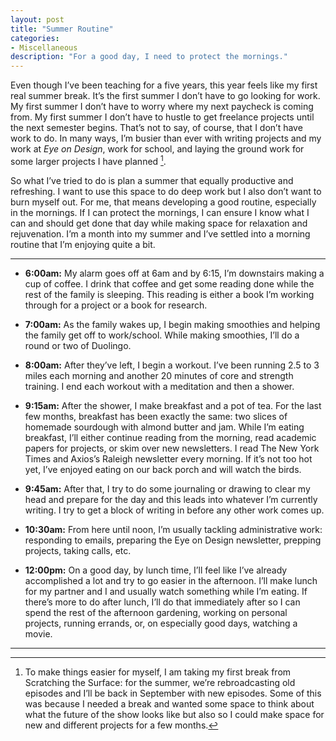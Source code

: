 ```yaml
---
layout: post
title: "Summer Routine"
categories:
- Miscellaneous
description: "For a good day, I need to protect the mornings."
---
```


Even though I’ve been teaching for a five years, this year feels like my first real summer break. It’s the first summer I don’t have to go looking for work. My first summer I don’t have to worry where my next paycheck is coming from. My first summer I don’t have to hustle to get freelance projects until the next semester begins. That’s not to say, of course, that I don’t have work to do. In many ways, I’m busier than ever with writing projects and my work at *Eye on Design*, work for school, and laying the ground work for some larger projects I have planned [^1].

So what I’ve tried to do is plan a summer that equally productive and refreshing. I want to use this space to do deep work but I also don’t want to burn myself out. For me, that means developing a good routine, especially in the mornings. If I can protect the mornings, I can ensure I know what I can and should get done that day while making space for relaxation and rejuvenation. I’m a month into my summer and I’ve settled into a morning routine that I’m enjoying quite a bit.

----

- **6:00am:** My alarm goes off at 6am and by 6:15, I’m downstairs making a cup of coffee. I drink that coffee and get some reading done while the rest of the family is sleeping. This reading is either a book I’m working through for a project or a book for research.

- **7:00am:** As the family wakes up, I begin making smoothies  and helping the family get off to work/school. While making smoothies, I’ll do a round or two of Duolingo.

- **8:00am:** After they’ve left, I begin a workout. I’ve been running 2.5 to 3 miles each morning and another 20 minutes of core and strength training. I end each workout with a meditation and then a shower.

- **9:15am:** After the shower, I make breakfast and a pot of tea. For the last few months, breakfast has been exactly the same: two slices of homemade sourdough with almond butter and jam. While I’m eating breakfast, I’ll either continue reading from the morning, read academic papers for projects, or skim over new newsletters. I read The New York Times and Axios’s Raleigh newsletter every morning. If it’s not too hot yet, I’ve enjoyed eating on our back porch and will watch the birds.

- **9:45am:** After that, I try to do some journaling or drawing to clear my head and prepare for the day and this leads into whatever I’m currently writing. I try to get a block of writing in before any other work comes up.

- **10:30am:** From here until noon, I’m usually tackling administrative work: responding to emails, preparing the Eye on Design newsletter, prepping projects, taking calls, etc.

- **12:00pm:** On a good day, by lunch time, I’ll feel like I’ve already accomplished a lot and try to go easier in the afternoon. I’ll make lunch for my partner and I and usually watch something while I’m eating. If there’s more to do after lunch, I’ll do that immediately after so I can spend the rest of the afternoon gardening, working on personal projects, running errands, or, on especially good days, watching a movie.

----

[^1]: To make things easier for myself, I am taking my first break from Scratching the Surface: for the summer, we’re rebroadcasting old episodes and I’ll be back in September with new episodes. Some of this was because I needed a break and wanted some space to think about what the future of the show looks like but also so I could make space for new and different projects for a few months.
